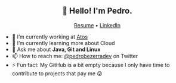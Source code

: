 <h2 align="center">👋 Hello! I'm Pedro.</h2>
<p align="center">
  <a href="https://pedrobezerra.dev/">Resume</a> •
  <a href="https://br.linkedin.com/in/pedrobezerradev">LinkedIn</a>
</p>


- 🔭 I’m currently working at [Atos](https://atos.net/en/)
- 🌱 I’m currently learning more about Cloud
- 💬 Ask me about **Java, Git and Linux**
- 📫 How to reach me: [@pedrobezerradev](https://twitter.com/pedrobezerradev) on Twitter
- ⚡ Fun fact: My GitHub is a bit empty because I only have time to contribute to projects that pay me :stuck_out_tongue_winking_eye:
